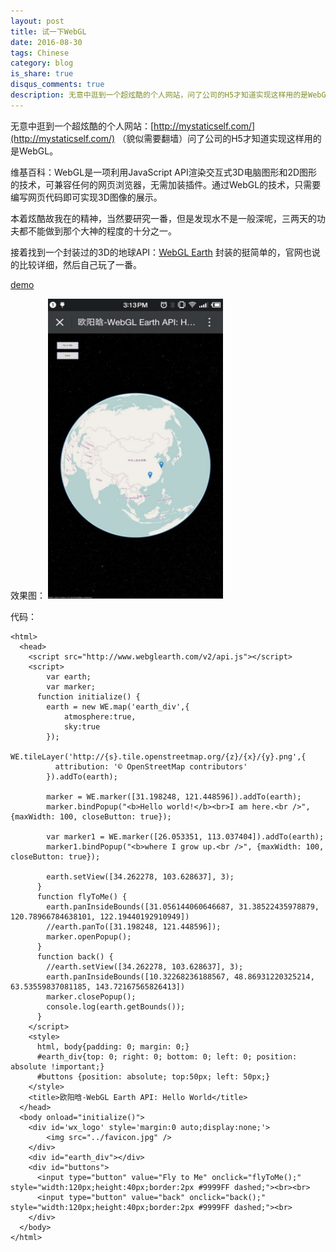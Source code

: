 ```yaml
---
layout: post
title: 试一下WebGL
date: 2016-08-30
tags: Chinese
category: blog
is_share: true
disqus_comments: true
description: 无意中逛到一个超炫酷的个人网站，问了公司的H5才知道实现这样用的是WebGL。
---
```

无意中逛到一个超炫酷的个人网站：[http://mystaticself.com/](http://mystaticself.com/) （貌似需要翻墙）问了公司的H5才知道实现这样用的是WebGL。

维基百科：WebGL是一项利用JavaScript API渲染交互式3D电脑图形和2D图形的技术，可兼容任何的网页浏览器，无需加装插件。通过WebGL的技术，只需要编写网页代码即可实现3D图像的展示。

本着炫酷故我在的精神，当然要研究一番，但是发现水不是一般深呢，三两天的功夫都不能做到那个大神的程度的十分之一。

接着找到一个封装过的3D的地球API：[WebGL Earth](http://www.webglearth.org/) 封装的挺简单的，官网也说的比较详细，然后自己玩了一番。

[demo](http://ouyanghan.com/helloworld)

效果图：
<img src="/res/world.jpg" width="280" height="480"/>

代码：

	<html>
	  <head>
	    <script src="http://www.webglearth.com/v2/api.js"></script>
	    <script>
	    	var earth;
	    	var marker;
	      function initialize() {
	        earth = new WE.map('earth_div',{
	        	atmosphere:true,
	        	sky:true
	        });
	        WE.tileLayer('http://{s}.tile.openstreetmap.org/{z}/{x}/{y}.png',{
	          attribution: '© OpenStreetMap contributors'
	        }).addTo(earth);

			marker = WE.marker([31.198248, 121.448596]).addTo(earth);
	        marker.bindPopup("<b>Hello world!</b><br>I am here.<br />", {maxWidth: 100, closeButton: true});

	        var marker1 = WE.marker([26.053351, 113.037404]).addTo(earth);
	        marker1.bindPopup("<b>where I grow up.<br />", {maxWidth: 100, closeButton: true});

	        earth.setView([34.262278, 103.628637], 3);
	      }
	      function flyToMe() {
	        earth.panInsideBounds([31.056144060646687, 31.38522435978879, 120.78966784638101, 122.19440192910949])
	        //earth.panTo([31.198248, 121.448596]);
	        marker.openPopup();
	      }
	      function back() {
	      	//earth.setView([34.262278, 103.628637], 3);
	      	earth.panInsideBounds([10.32268236188567, 48.86931220325214, 63.53559837081185, 143.72167565826413])
	      	marker.closePopup();
	      	console.log(earth.getBounds());
	      }
	    </script>
	    <style>
	      html, body{padding: 0; margin: 0;}
	      #earth_div{top: 0; right: 0; bottom: 0; left: 0; position: absolute !important;}
	      #buttons {position: absolute; top:50px; left: 50px;}
	    </style>
	    <title>欧阳晗-WebGL Earth API: Hello World</title>
	  </head>
	  <body onload="initialize()">
	  	<div id='wx_logo' style='margin:0 auto;display:none;'>
	    	<img src="../favicon.jpg" />
		</div>
	    <div id="earth_div"></div>
	    <div id="buttons">
	      <input type="button" value="Fly to Me" onclick="flyToMe();" style="width:120px;height:40px;border:2px #9999FF dashed;"><br><br>
	      <input type="button" value="back" onclick="back();" style="width:120px;height:40px;border:2px #9999FF dashed;"><br>
	    </div>
	  </body>
	</html>
